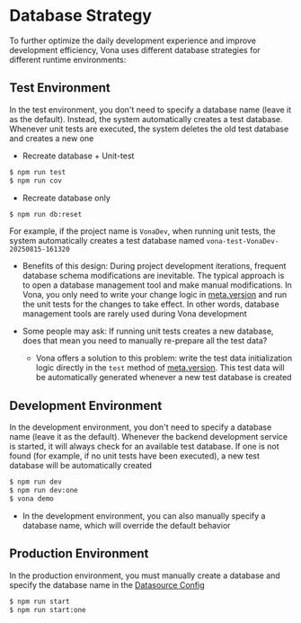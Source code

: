 # Database Strategy

To further optimize the daily development experience and improve development efficiency, Vona uses different database strategies for different runtime environments:

## Test Environment

In the test environment, you don't need to specify a database name (leave it as the default). Instead, the system automatically creates a test database. Whenever unit tests are executed, the system deletes the old test database and creates a new one

* Recreate database + Unit-test

``` bash
$ npm run test
$ npm run cov
```

* Recreate database only

``` bash
$ npm run db:reset
```

For example, if the project name is `VonaDev`, when running unit tests, the system automatically creates a test database named `vona-test-VonaDev-20250815-161320`

* Benefits of this design: During project development iterations, frequent database schema modifications are inevitable. The typical approach is to open a database management tool and make manual modifications. In Vona, you only need to write your change logic in [meta.version](../../essentials/api/version.md) and run the unit tests for the changes to take effect. In other words, database management tools are rarely used during Vona development

* Some people may ask: If running unit tests creates a new database, does that mean you need to manually re-prepare all the test data?
  * Vona offers a solution to this problem: write the test data initialization logic directly in the `test` method of [meta.version](../../essentials/api/version.md). This test data will be automatically generated whenever a new test database is created

## Development Environment

In the development environment, you don't need to specify a database name (leave it as the default). Whenever the backend development service is started, it will always check for an available test database. If one is not found (for example, if no unit tests have been executed), a new test database will be automatically created

``` bash
$ npm run dev
$ npm run dev:one
$ vona demo
```

* In the development environment, you can also manually specify a database name, which will override the default behavior

## Production Environment

In the production environment, you must manually create a database and specify the database name in the [Datasource Config](./config-datasource.md)

``` bash
$ npm run start
$ npm run start:one
```
